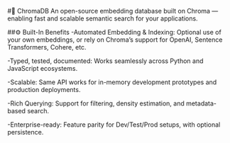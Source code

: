 #📘 ChromaDB
An open-source embedding database built on Chroma — enabling fast and scalable semantic search for your applications.

##⚙️ Built-In Benefits
-Automated Embedding & Indexing: Optional use of your own embeddings, or rely on Chroma’s support for OpenAI, Sentence Transformers, Cohere, etc.

-Typed, tested, documented: Works seamlessly across Python and JavaScript ecosystems.

-Scalable: Same API works for in-memory development prototypes and production deployments.

-Rich Querying: Support for filtering, density estimation, and metadata-based search.

-Enterprise-ready: Feature parity for Dev/Test/Prod setups, with optional persistence.
